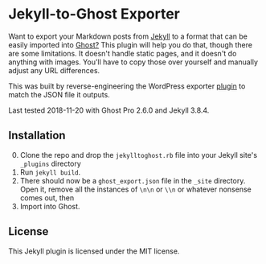 Jekyll-to-Ghost Exporter
========================

Want to export your Markdown posts from [Jekyll](http://jekyllrb.com) to a format that can be easily imported into [Ghost?](http://ghost.org) This plugin will help you do that, though there are some limitations. It doesn't handle static pages, and it doesn't do anything with images. You'll have to copy those over yourself and manually adjust any URL differences.

This was built by reverse-engineering the WordPress exporter [plugin](http://wordpress.org/plugins/ghost/) to match the JSON file it outputs.

Last tested 2018-11-20 with Ghost Pro 2.6.0 and Jekyll 3.8.4.


Installation
------------

0. Clone the repo and drop the `jekylltoghost.rb` file into your Jekyll site's `_plugins` directory
1. Run `jekyll build`.
2. There should now be a `ghost_export.json` file in the `_site` directory. Open it, remove all the instances of `\n\n` or `\\n` or whatever nonsense comes out, then 
3. Import into Ghost.


License
-------

This Jekyll plugin is licensed under the MIT license.
